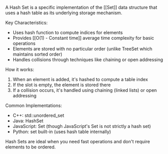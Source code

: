 A Hash Set is a specific implementation of the [[Set]] data structure that uses a hash table as its underlying storage mechanism.

Key Characteristics:

- Uses hash function to compute indices for elements
- Provides [[O(1) - Constant time]] average time complexity for basic operations
- Elements are stored with no particular order (unlike TreeSet which maintains sorted order)
- Handles collisions through techniques like chaining or open addressing

How it works:

1. When an element is added, it's hashed to compute a table index
2. If the slot is empty, the element is stored there
3. If a collision occurs, it's handled using chaining (linked lists) or open addressing

Common Implementations:

- C++: std::unordered_set<int>
- Java: HashSet<Integer>
- JavaScript: Set (though JavaScript's Set is not strictly a hash set)
- Python: set built-in (uses hash table internally)

Hash Sets are ideal when you need fast operations and don't require elements to be ordered.